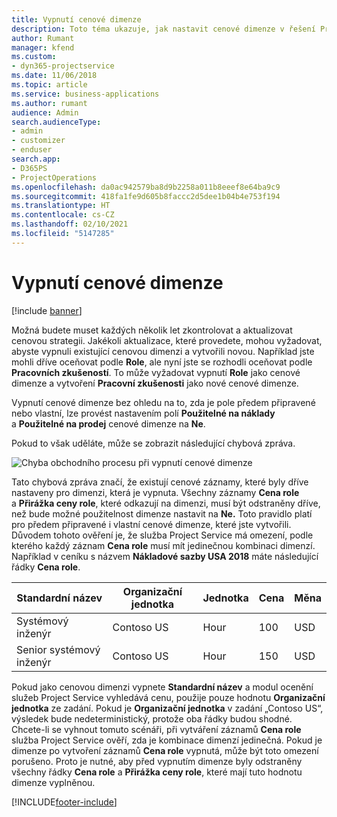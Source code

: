 ```yaml
---
title: Vypnutí cenové dimenze
description: Toto téma ukazuje, jak nastavit cenové dimenze v řešení Project Service.
author: Rumant
manager: kfend
ms.custom:
- dyn365-projectservice
ms.date: 11/06/2018
ms.topic: article
ms.service: business-applications
ms.author: rumant
audience: Admin
search.audienceType:
- admin
- customizer
- enduser
search.app:
- D365PS
- ProjectOperations
ms.openlocfilehash: da0ac942579ba8d9b2258a011b8eeef8e64ba9c9
ms.sourcegitcommit: 418fa1fe9d605b8faccc2d5dee1b04b4e753f194
ms.translationtype: HT
ms.contentlocale: cs-CZ
ms.lasthandoff: 02/10/2021
ms.locfileid: "5147285"
---
```

# <a name="turn-off-a-pricing-dimension"></a>Vypnutí cenové dimenze

[!include [banner](../includes/psa-now-project-operations.md)]

Možná budete muset každých několik let zkontrolovat a aktualizovat cenovou strategii. Jakékoli aktualizace, které provedete, mohou vyžadovat, abyste vypnuli existující cenovou dimenzi a vytvořili novou. Například jste mohli dříve oceňovat podle **Role**, ale nyní jste se rozhodli oceňovat podle **Pracovních zkušeností**. To může vyžadovat vypnutí **Role** jako cenové dimenze a vytvoření **Pracovní zkušenosti** jako nové cenové dimenze. 

Vypnutí cenové dimenze bez ohledu na to, zda je pole předem připravené nebo vlastní, lze provést nastavením polí **Použitelné na náklady** a **Použitelné na prodej** cenové dimenze na **Ne**.

Pokud to však uděláte, může se zobrazit následující chybová zpráva.

![Chyba obchodního procesu při vypnutí cenové dimenze](media/Business-Process-Error.png)


Tato chybová zpráva značí, že existují cenové záznamy, které byly dříve nastaveny pro dimenzi, která je vypnuta. Všechny záznamy **Cena role** a **Přirážka ceny role**, které odkazují na dimenzi, musí být odstraněny dříve, než bude možné použitelnost dimenze nastavit na **Ne.** Toto pravidlo platí pro předem připravené i vlastní cenové dimenze, které jste vytvořili. Důvodem tohoto ověření je, že služba Project Service má omezení, podle kterého každý záznam **Cena role** musí mít jedinečnou kombinaci dimenzí. Například v ceníku s názvem **Nákladové sazby USA 2018** máte následující řádky **Cena role**. 

| Standardní název         | Organizační jednotka    |Jednotka   |Cena  |Měna  |
| -----------------------|-------------|-------|-------|----------|
| Systémový inženýr|Contoso US|Hour| 100|USD|
| Senior systémový inženýr|Contoso US|Hour| 150| USD|


Pokud jako cenovou dimenzi vypnete **Standardní název** a modul ocenění služeb Project Service vyhledává cenu, použije pouze hodnotu **Organizační jednotka** ze zadání. Pokud je **Organizační jednotka** v zadání „Contoso US“, výsledek bude nedeterministický, protože oba řádky budou shodné. Chcete-li se vyhnout tomuto scénáři, při vytváření záznamů **Cena role** služba Project Service ověří, zda je kombinace dimenzí jedinečná. Pokud je dimenze po vytvoření záznamů **Cena role** vypnutá, může být toto omezení porušeno. Proto je nutné, aby před vypnutím dimenze byly odstraněny všechny řádky **Cena role** a **Přirážka ceny role**, které mají tuto hodnotu dimenze vyplněnou.



[!INCLUDE[footer-include](../includes/footer-banner.md)]